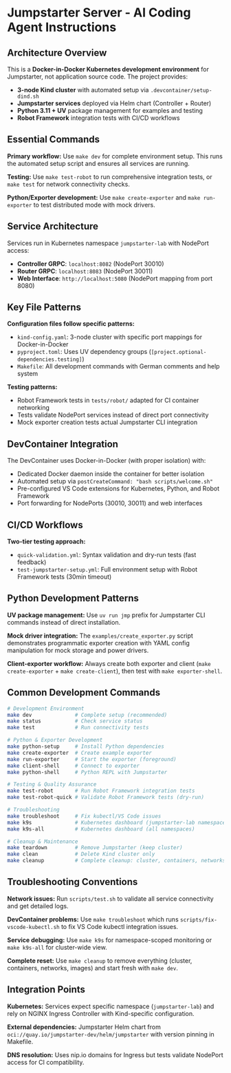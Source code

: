# Jumpstarter Server - AI Coding Agent Instructions

## Architecture Overview

This is a **Docker-in-Docker Kubernetes development environment** for Jumpstarter, not application source code. The project provides:

- **3-node Kind cluster** with automated setup via `.devcontainer/setup-dind.sh`
- **Jumpstarter services** deployed via Helm chart (Controller + Router)
- **Python 3.11 + UV** package management for examples and testing
- **Robot Framework** integration tests with CI/CD workflows

## Essential Commands

**Primary workflow:** Use `make dev` for complete environment setup. This runs the automated setup script and ensures all services are running.

**Testing:** Use `make test-robot` to run comprehensive integration tests, or `make test` for network connectivity checks.

**Python/Exporter development:** Use `make create-exporter` and `make run-exporter` to test distributed mode with mock drivers.

## Service Architecture

Services run in Kubernetes namespace `jumpstarter-lab` with NodePort access:
- **Controller GRPC**: `localhost:8082` (NodePort 30010)
- **Router GRPC**: `localhost:8083` (NodePort 30011)
- **Web Interface**: `http://localhost:5080` (NodePort mapping from port 8080)

## Key File Patterns

**Configuration files follow specific patterns:**
- `kind-config.yaml`: 3-node cluster with specific port mappings for Docker-in-Docker
- `pyproject.toml`: Uses UV dependency groups (`[project.optional-dependencies.testing]`)
- `Makefile`: All development commands with German comments and help system

**Testing patterns:**
- Robot Framework tests in `tests/robot/` adapted for CI container networking
- Tests validate NodePort services instead of direct port connectivity
- Mock exporter creation tests actual Jumpstarter CLI integration

## DevContainer Integration

The DevContainer uses Docker-in-Docker (with proper isolation) with:
- Dedicated Docker daemon inside the container for better isolation
- Automated setup via `postCreateCommand: "bash scripts/welcome.sh"`
- Pre-configured VS Code extensions for Kubernetes, Python, and Robot Framework
- Port forwarding for NodePorts (30010, 30011) and web interfaces

## CI/CD Workflows

**Two-tier testing approach:**
- `quick-validation.yml`: Syntax validation and dry-run tests (fast feedback)
- `test-jumpstarter-setup.yml`: Full environment setup with Robot Framework tests (30min timeout)

## Python Development Patterns

**UV package management:** Use `uv run jmp` prefix for Jumpstarter CLI commands instead of direct installation.

**Mock driver integration:** The `examples/create_exporter.py` script demonstrates programmatic exporter creation with YAML config manipulation for mock storage and power drivers.

**Client-exporter workflow:** Always create both exporter and client (`make create-exporter` + `make create-client`), then test with `make exporter-shell`.

## Common Development Commands

```bash
# Development Environment
make dev              # Complete setup (recommended)
make status           # Check service status
make test             # Run connectivity tests

# Python & Exporter Development
make python-setup     # Install Python dependencies
make create-exporter  # Create example exporter
make run-exporter     # Start the exporter (foreground)
make client-shell     # Connect to exporter
make python-shell     # Python REPL with Jumpstarter

# Testing & Quality Assurance
make test-robot       # Run Robot Framework integration tests
make test-robot-quick # Validate Robot Framework tests (dry-run)

# Troubleshooting
make troubleshoot     # Fix kubectl/VS Code issues
make k9s              # Kubernetes dashboard (jumpstarter-lab namespace)
make k9s-all          # Kubernetes dashboard (all namespaces)

# Cleanup & Maintenance
make teardown         # Remove Jumpstarter (keep cluster)
make clean            # Delete Kind cluster only
make cleanup          # Complete cleanup: cluster, containers, networks, images
```

## Troubleshooting Conventions

**Network issues:** Run `scripts/test.sh` to validate all service connectivity and get detailed logs.

**DevContainer problems:** Use `make troubleshoot` which runs `scripts/fix-vscode-kubectl.sh` to fix VS Code kubectl integration issues.

**Service debugging:** Use `make k9s` for namespace-scoped monitoring or `make k9s-all` for cluster-wide view.

**Complete reset:** Use `make cleanup` to remove everything (cluster, containers, networks, images) and start fresh with `make dev`.

## Integration Points

**Kubernetes:** Services expect specific namespace (`jumpstarter-lab`) and rely on NGINX Ingress Controller with Kind-specific configuration.

**External dependencies:** Jumpstarter Helm chart from `oci://quay.io/jumpstarter-dev/helm/jumpstarter` with version pinning in Makefile.

**DNS resolution:** Uses nip.io domains for Ingress but tests validate NodePort access for CI compatibility.
